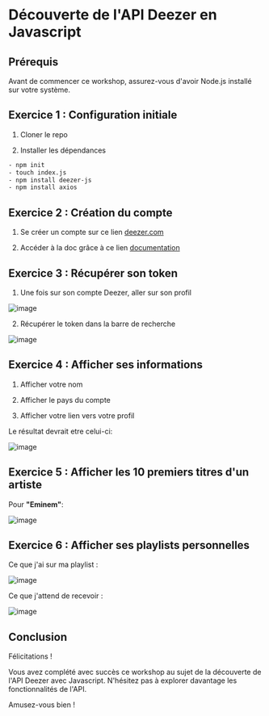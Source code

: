 # Découverte de l'API Deezer en Javascript

## Prérequis

Avant de commencer ce workshop, assurez-vous d'avoir Node.js installé sur votre système.

## Exercice 1 : Configuration initiale
1. Cloner le repo
   
2. Installer les dépendances

```bash
- npm init
- touch index.js
- npm install deezer-js
- npm install axios
 ```
## Exercice 2 : Création du compte

1. Se créer un compte sur ce lien [deezer.com](https://www.deezer.com/fr/) 

2. Accéder à la doc grâce à ce lien [documentation](https://developers.deezer.com/api)

## Exercice 3 : Récupérer son token

1. Une fois sur son compte Deezer, aller sur son profil
   
![image](https://github.com/Nicolasalx/API-Initiation/assets/114945623/5de1cb18-938c-4cad-b314-7d7b55703dff)

2. Récupérer le token dans la barre de recherche

![image](https://github.com/Nicolasalx/API-Initiation/assets/114945623/6681c9d1-f4d8-4f5d-ad7a-a55b46c742e3)

## Exercice 4 : Afficher ses informations

1. Afficher votre nom

2. Afficher le pays du compte

3. Afficher votre lien vers votre profil

Le résultat devrait etre celui-ci:

![image](https://github.com/Nicolasalx/D-couverte-de-l-API-Deezer-en-Javascript/assets/114945623/093c8547-b860-4f37-9ca0-ed63c7dad91a)

## Exercice 5 : Afficher les 10 premiers titres d'un artiste

Pour **"Eminem"**:

![image](https://github.com/Nicolasalx/D-couverte-de-l-API-Deezer-en-Javascript/assets/114945623/a2f0ffe9-06bd-4a91-a587-31545d953517)

## Exercice 6 : Afficher ses playlists personnelles

Ce que j'ai sur ma playlist :

![image](https://github.com/Nicolasalx/D-couverte-de-l-API-Deezer-en-Javascript/assets/114945623/4ec8a20e-d590-447e-adf1-1cb61b2646eb)

Ce que j'attend de recevoir :

![image](https://github.com/Nicolasalx/D-couverte-de-l-API-Deezer-en-Javascript/assets/114945623/7ece70ef-d580-4b93-9c38-a10530fde0bd)


## Conclusion
    
Félicitations !

Vous avez complété avec succès ce workshop au sujet de la découverte de l'API Deezer avec Javascript. N'hésitez pas à explorer davantage les fonctionnalités de l'API.

Amusez-vous bien !
